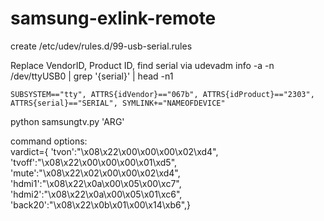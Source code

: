 # samsung-exlink-remote


create /etc/udev/rules.d/99-usb-serial.rules

Replace VendorID, Product ID, find serial via 
udevadm info -a -n /dev/ttyUSB0 | grep '{serial}' | head -n1

    SUBSYSTEM=="tty", ATTRS{idVendor}=="067b", ATTRS{idProduct}=="2303",
    ATTRS{serial}=="SERIAL", SYMLINK+="NAMEOFDEVICE"

python samsungtv.py 'ARG'

command options:  
vardict={
'tvon':"\x08\x22\x00\x00\x00\x02\xd4",
'tvoff':"\x08\x22\x00\x00\x00\x01\xd5",
'mute':"\x08\x22\x02\x00\x00\x02\xd4",
'hdmi1':"\x08\x22\x0a\x00\x05\x00\xc7",
'hdmi2':"\x08\x22\x0a\x00\x05\x01\xc6",
'back20':"\x08\x22\x0b\x01\x00\x14\xb6",}
